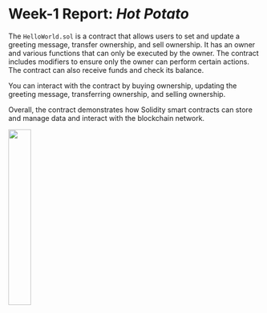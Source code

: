 # Week-1 Report: _Hot Potato_

The `HelloWorld.sol` is a contract that allows users to set and update a greeting message, transfer ownership, and sell ownership.
It has an owner and various functions that can only be executed by the owner.
The contract includes modifiers to ensure only the owner can perform certain actions.
The contract can also receive funds and check its balance.

You can interact with the contract by buying ownership, updating the greeting message, transferring ownership, and selling ownership.

Overall, the contract demonstrates how Solidity smart contracts can store and manage data and interact with the blockchain network.

<img src="./mermaid.svg" width="30%" height="30%">

